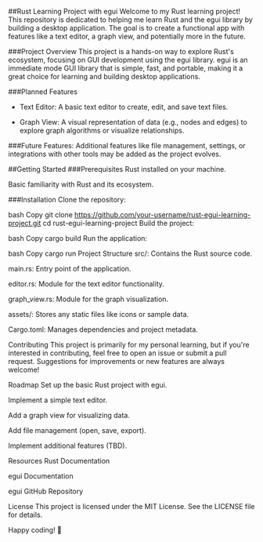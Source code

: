 ##Rust Learning Project with egui
Welcome to my Rust learning project! This repository is dedicated to helping me learn Rust and the egui library by building a desktop application. The goal is to create a functional app with features like a text editor, a graph view, and potentially more in the future.

###Project Overview
This project is a hands-on way to explore Rust's ecosystem, focusing on GUI development using the egui library. egui is an immediate mode GUI library that is simple, fast, and portable, making it a great choice for learning and building desktop applications.

###Planned Features
- Text Editor: A basic text editor to create, edit, and save text files.

- Graph View: A visual representation of data (e.g., nodes and edges) to explore graph algorithms or visualize relationships.

###Future Features: Additional features like file management, settings, or integrations with other tools may be added as the project evolves.

##Getting Started
###Prerequisites
Rust installed on your machine.

Basic familiarity with Rust and its ecosystem.

###Installation
Clone the repository:

bash
Copy
git clone https://github.com/your-username/rust-egui-learning-project.git
cd rust-egui-learning-project
Build the project:

bash
Copy
cargo build
Run the application:

bash
Copy
cargo run
Project Structure
src/: Contains the Rust source code.

main.rs: Entry point of the application.

editor.rs: Module for the text editor functionality.

graph_view.rs: Module for the graph visualization.

assets/: Stores any static files like icons or sample data.

Cargo.toml: Manages dependencies and project metadata.

Contributing
This project is primarily for my personal learning, but if you're interested in contributing, feel free to open an issue or submit a pull request. Suggestions for improvements or new features are always welcome!

Roadmap
Set up the basic Rust project with egui.

Implement a simple text editor.

Add a graph view for visualizing data.

Add file management (open, save, export).

Implement additional features (TBD).

Resources
Rust Documentation

egui Documentation

egui GitHub Repository

License
This project is licensed under the MIT License. See the LICENSE file for details.

Happy coding! 🚀
